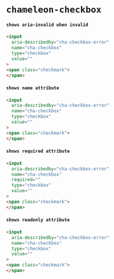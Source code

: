 # `chameleon-checkbox`

#### `shows aria-invalid when invalid`

```html
<input
  aria-describedby="cha-checkbox-error"
  name="cha-checkbox"
  type="checkbox"
  value=""
>
<span class="checkmark">
</span>

```

#### `shows name attribute`

```html
<input
  aria-describedby="cha-checkbox-error"
  name="cha-checkbox"
  type="checkbox"
  value=""
>
<span class="checkmark">
</span>

```

#### `shows required attribute`

```html
<input
  aria-describedby="cha-checkbox-error"
  name="cha-checkbox"
  required=""
  type="checkbox"
  value=""
>
<span class="checkmark">
</span>

```

#### `shows readonly attribute`

```html
<input
  aria-describedby="cha-checkbox-error"
  name="cha-checkbox"
  type="checkbox"
  value=""
>
<span class="checkmark">
</span>

```

